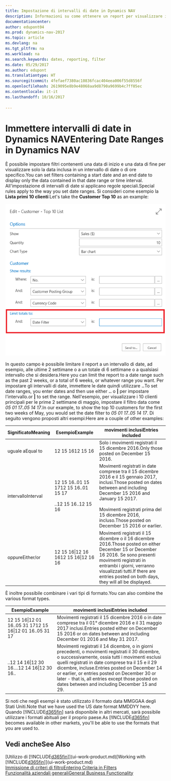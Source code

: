 ```yaml
---
title: Impostazione di intervalli di date in Dynamics NAV
description: Informazioni su come ottenere un report per visualizzare i dati relativi a periodi di tempo specifici utilizzando gli intervalli di date in Dynamics NAV.
documentationcenter: 
author: edupont04
ms.prod: dynamics-nav-2017
ms.topic: article
ms.devlang: na
ms.tgt_pltfrm: na
ms.workload: na
ms.search.keywords: dates, reporting, filter
ms.date: 05/29/2017
ms.author: edupont
ms.translationtype: HT
ms.sourcegitcommit: 4fefaef7380ac10836fcac404eea006f55d8556f
ms.openlocfilehash: 2619095e8b9e48068aa9d8790a9699b4c7ff05ec
ms.contentlocale: it-it
ms.lasthandoff: 10/16/2017

---
```

# <a name="entering-date-ranges-in-dynamics-nav"></a><span data-ttu-id="d4006-103">Immettere intervalli di date in Dynamics NAV</span><span class="sxs-lookup"><span data-stu-id="d4006-103">Entering Date Ranges in Dynamics NAV</span></span>
<span data-ttu-id="d4006-104">È possibile impostare filtri contenenti una data di inizio e una data di fine per visualizzare solo la data inclusa in un intervallo di date o di ore specifico.</span><span class="sxs-lookup"><span data-stu-id="d4006-104">You can set filters containing a start date and an end date to display only the data contained in that date range or time interval.</span></span> <span data-ttu-id="d4006-105">All'impostazione di intervalli di date si applicano regole speciali.</span><span class="sxs-lookup"><span data-stu-id="d4006-105">Special rules apply to the way you set date ranges.</span></span> <span data-ttu-id="d4006-106">Si consideri come esempio la **Lista primi 10 clienti**:</span><span class="sxs-lookup"><span data-stu-id="d4006-106">Let's take the **Customer Top 10** as an example:</span></span>

![Impostare un intervallo di date nella pagina di richiesta per la Lista primi 10 clienti](./media/ui-enter-date-ranges/customer-top10-list.png)

<span data-ttu-id="d4006-108">In questo campo è possibile limitare il report a un intervallo di date, ad esempio, alle ultime 2 settimane o a un totale di 6 settimane o a qualsiasi intervallo che si desidera.</span><span class="sxs-lookup"><span data-stu-id="d4006-108">Here you can limit the report to a date range such as the past 2 weeks, or a total of 6 weeks, or whatever range you want.</span></span> <span data-ttu-id="d4006-109">Per impostare gli intervalli di date, immettere le date quindi utilizzare **..**</span><span class="sxs-lookup"><span data-stu-id="d4006-109">To set date ranges, you enter dates and then use either **..**</span></span> <span data-ttu-id="d4006-110">o **|** per impostare l'intervallo.</span><span class="sxs-lookup"><span data-stu-id="d4006-110">or **|** to set the range.</span></span> <span data-ttu-id="d4006-111">Nell'esempio, per visualizzare i 10 clienti principali per le prime 2 settimane di maggio, impostare il filtro data come *05 01 17..05 14 17*.</span><span class="sxs-lookup"><span data-stu-id="d4006-111">In our example, to show the top 10 customers for the first two weeks of May, you would set the date filter to *05 01 17..05 14 17*.</span></span>
<span data-ttu-id="d4006-112">Di seguito vengono proposti altri esempi:</span><span class="sxs-lookup"><span data-stu-id="d4006-112">Here are a couple of other examples:</span></span>

| <span data-ttu-id="d4006-113">Significato</span><span class="sxs-lookup"><span data-stu-id="d4006-113">Meaning</span></span> | <span data-ttu-id="d4006-114">Esempio</span><span class="sxs-lookup"><span data-stu-id="d4006-114">Example</span></span> | <span data-ttu-id="d4006-115">movimenti inclusi</span><span class="sxs-lookup"><span data-stu-id="d4006-115">Entries included</span></span> |
|---|---|---|
|<span data-ttu-id="d4006-116">uguale a</span><span class="sxs-lookup"><span data-stu-id="d4006-116">Equal to</span></span>| <span data-ttu-id="d4006-117">12 15 16</span><span class="sxs-lookup"><span data-stu-id="d4006-117">12 15 16</span></span> |<span data-ttu-id="d4006-118">Solo i movimenti registrati il 15 dicembre 2016.</span><span class="sxs-lookup"><span data-stu-id="d4006-118">Only those posted on December 15 2016.</span></span>|
|<span data-ttu-id="d4006-119">intervallo</span><span class="sxs-lookup"><span data-stu-id="d4006-119">Interval</span></span>| <span data-ttu-id="d4006-120">12 15 16..01 15 17</span><span class="sxs-lookup"><span data-stu-id="d4006-120">12 15 16..01 15 17</span></span><br /><br /><span data-ttu-id="d4006-121">..12 15 16</span><span class="sxs-lookup"><span data-stu-id="d4006-121">..12 15 16</span></span>|<span data-ttu-id="d4006-122">Movimenti registrati in date comprese tra il 15 dicembre 2016 e il 15 gennaio 2017, inclusi.</span><span class="sxs-lookup"><span data-stu-id="d4006-122">Those posted on dates between and including December 15 2016 and January 15 2017.</span></span><br /><br /><span data-ttu-id="d4006-123">Movimenti registrati prima del 15 dicembre 2016, incluso.</span><span class="sxs-lookup"><span data-stu-id="d4006-123">Those posted on December 15 2016 or earlier.</span></span>|
|<span data-ttu-id="d4006-124">oppure</span><span class="sxs-lookup"><span data-stu-id="d4006-124">Either/or</span></span>|<span data-ttu-id="d4006-125">12 15 16&#124;12 16 16</span><span class="sxs-lookup"><span data-stu-id="d4006-125">12 15 16&#124;12 16 16</span></span>|<span data-ttu-id="d4006-126">Movimenti registrati il 15 dicembre o il 16 dicembre 2016.</span><span class="sxs-lookup"><span data-stu-id="d4006-126">Those posted on either December 15 or December 16 2016.</span></span> <span data-ttu-id="d4006-127">Se sono presenti movimenti registrati in entrambi i giorni, verranno visualizzati tutti.</span><span class="sxs-lookup"><span data-stu-id="d4006-127">If there are entries posted on both days, they will all be displayed.</span></span>|

<span data-ttu-id="d4006-128">È inoltre possibile combinare i vari tipi di formato.</span><span class="sxs-lookup"><span data-stu-id="d4006-128">You can also combine the various format types.</span></span>

| <span data-ttu-id="d4006-129">Esempio</span><span class="sxs-lookup"><span data-stu-id="d4006-129">Example</span></span> | <span data-ttu-id="d4006-130">movimenti inclusi</span><span class="sxs-lookup"><span data-stu-id="d4006-130">Entries included</span></span> |
|---|---|
|<span data-ttu-id="d4006-131">12 15 16&#124;12 01 16..05 31 17</span><span class="sxs-lookup"><span data-stu-id="d4006-131">12 15 16&#124;12 01 16..05 31 17</span></span> | <span data-ttu-id="d4006-132">Movimenti registrati il 15 dicembre 2016 o in date comprese tra il 01° dicembre 2016 e il 31 maggio 2017 inclusi.</span><span class="sxs-lookup"><span data-stu-id="d4006-132">Entries posted either on December 15 2016 or on dates between and including December 01 2016 and May 31 2017.</span></span> |
|<span data-ttu-id="d4006-133">..12 14 16&#124;12 30 16..</span><span class="sxs-lookup"><span data-stu-id="d4006-133">..12 14 16&#124;12 30 16..</span></span> | <span data-ttu-id="d4006-134">Movimenti registrati il 14 dicembre, o in giorni precedenti, o movimenti registrati il 30 dicembre, o successivamente, ossia tutti i movimenti esclusi quelli registrati in date comprese tra il 15 e il 29 dicembre, incluse.</span><span class="sxs-lookup"><span data-stu-id="d4006-134">Entries posted on December 14 or earlier, or entries posted on December 30 or later - that is, all entries except those posted on dates between and including December 15 and 29.</span></span> |

<span data-ttu-id="d4006-135">Si noti che negli esempi è stato utilizzato il formato data MMGGAA degli Stati Uniti.</span><span class="sxs-lookup"><span data-stu-id="d4006-135">Note that we have used the US date format MMDDYY here.</span></span> <span data-ttu-id="d4006-136">Quando [!INCLUDE[d365fin](includes/d365fin_md.md)] sarà disponibile in altri mercati, sarà possibile utilizzare i formati abituali per il proprio paese.</span><span class="sxs-lookup"><span data-stu-id="d4006-136">As [!INCLUDE[d365fin](includes/d365fin_md.md)] becomes available in other markets, you'll be able to use the formats that you are used to.</span></span>

## <a name="see-also"></a><span data-ttu-id="d4006-137">Vedi anche</span><span class="sxs-lookup"><span data-stu-id="d4006-137">See Also</span></span>
<span data-ttu-id="d4006-138">[Utilizzo di [!INCLUDE[d365fin](includes/d365fin_long_md.md)]](ui-work-product.md)</span><span class="sxs-lookup"><span data-stu-id="d4006-138">[Working with [!INCLUDE[d365fin](includes/d365fin_long_md.md)]](ui-work-product.md)</span></span>  
[<span data-ttu-id="d4006-139">Immissione di criteri di filtro</span><span class="sxs-lookup"><span data-stu-id="d4006-139">Entering Criteria in Filters </span></span>](ui-enter-criteria-filters.md)  
[<span data-ttu-id="d4006-140">Funzionalità aziendali generali</span><span class="sxs-lookup"><span data-stu-id="d4006-140">General Business Functionality</span></span>](ui-across-business-areas.md)

